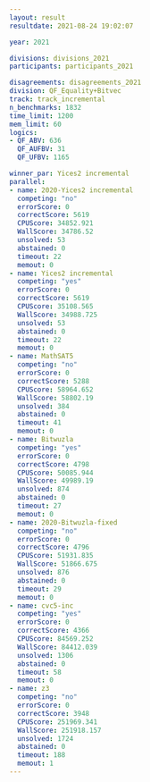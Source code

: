 ```yaml
---
layout: result
resultdate: 2021-08-24 19:02:07

year: 2021

divisions: divisions_2021
participants: participants_2021

disagreements: disagreements_2021
division: QF_Equality+Bitvec
track: track_incremental
n_benchmarks: 1832
time_limit: 1200
mem_limit: 60
logics:
- QF_ABV: 636
  QF_AUFBV: 31
  QF_UFBV: 1165

winner_par: Yices2 incremental
parallel:
- name: 2020-Yices2 incremental
  competing: "no"
  errorScore: 0
  correctScore: 5619
  CPUScore: 34852.921
  WallScore: 34786.52
  unsolved: 53
  abstained: 0
  timeout: 22
  memout: 0
- name: Yices2 incremental
  competing: "yes"
  errorScore: 0
  correctScore: 5619
  CPUScore: 35108.565
  WallScore: 34988.725
  unsolved: 53
  abstained: 0
  timeout: 22
  memout: 0
- name: MathSAT5
  competing: "no"
  errorScore: 0
  correctScore: 5288
  CPUScore: 58964.652
  WallScore: 58802.19
  unsolved: 384
  abstained: 0
  timeout: 41
  memout: 0
- name: Bitwuzla
  competing: "yes"
  errorScore: 0
  correctScore: 4798
  CPUScore: 50085.944
  WallScore: 49989.19
  unsolved: 874
  abstained: 0
  timeout: 27
  memout: 0
- name: 2020-Bitwuzla-fixed
  competing: "no"
  errorScore: 0
  correctScore: 4796
  CPUScore: 51931.835
  WallScore: 51866.675
  unsolved: 876
  abstained: 0
  timeout: 29
  memout: 0
- name: cvc5-inc
  competing: "yes"
  errorScore: 0
  correctScore: 4366
  CPUScore: 84569.252
  WallScore: 84412.039
  unsolved: 1306
  abstained: 0
  timeout: 58
  memout: 0
- name: z3
  competing: "no"
  errorScore: 0
  correctScore: 3948
  CPUScore: 251969.341
  WallScore: 251918.157
  unsolved: 1724
  abstained: 0
  timeout: 188
  memout: 1
---
```

